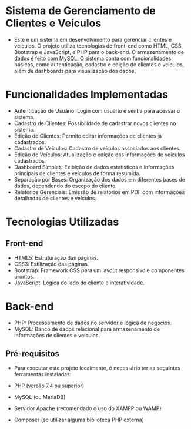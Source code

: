 # Sistema de Gerenciamento de Clientes e Veículos

- Este é um sistema em desenvolvimento para gerenciar clientes e veículos. O projeto utiliza tecnologias de front-end como HTML, CSS, Bootstrap e JavaScript, e PHP para o back-end. O armazenamento de dados é feito com MySQL. O sistema conta com funcionalidades básicas, como autenticação, cadastro e edição de clientes e veículos, além de dashboards para visualização dos dados.

# Funcionalidades Implementadas

- Autenticação de Usuário: Login com usuário e senha para acessar o sistema.
- Cadastro de Clientes: Possibilidade de cadastrar novos clientes no sistema.
- Edição de Clientes: Permite editar informações de clientes já cadastrados.
- Cadastro de Veículos: Cadastro de veículos associados aos clientes.
- Edição de Veículos: Atualização e edição das informações de veículos cadastrados.
- Dashboard Simples: Exibição de dados estatísticos e informações principais de clientes e veículos de forma resumida.
- Separação por Bases: Organização dos dados em diferentes bases de dados, dependendo do escopo do cliente.
- Relatórios Gerenciais: Emissão de relatórios em PDF com informações detalhadas de clientes e veículos.

# Tecnologias Utilizadas
## Front-end
- HTML5: Estruturação das páginas.
- CSS3: Estilização das páginas.
- Bootstrap: Framework CSS para um layout responsivo e componentes prontos.
- JavaScript: Lógica do lado do cliente e interatividade.

# Back-end
- PHP: Processamento de dados no servidor e lógica de negócios.
- MySQL: Banco de dados relacional para armazenamento de informações de clientes e veículos.

## Pré-requisitos
- Para executar este projeto localmente, é necessário ter as seguintes ferramentas instaladas:

- PHP (versão 7.4 ou superior)
- MySQL (ou MariaDB)
- Servidor Apache (recomendado o uso do XAMPP ou WAMP)
- Composer (se utilizar alguma biblioteca PHP externa)